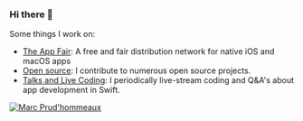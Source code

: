 ### Hi there 👋

Some things I work on:

* [The App Fair](https://appfair.net): A free and fair distribution network for native iOS and macOS apps
* [Open source](https://github.com/marcprux): I contribute to numerous open source projects.
* [Talks and Live Coding](https://www.linkedin.com/in/marcprux/): I periodically live-stream coding and Q&A's about app development in Swift.

[![Marc Prud'hommeaux](https://github-readme-stats.vercel.app/api?username=marcprux&count_private=true&disable_animations=true&hide=stars)](https://github.com/marcprux/)

